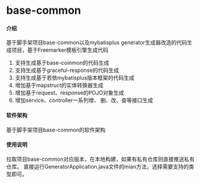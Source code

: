 # base-common

#### 介绍

基于脚手架项目base-common以及mybatisplus generator生成器改造的代码生成项目，基于Freemarker模板引擎生成代码

1. 支持生成基于base-common的代码生成
2. 支持生成基于graceful-response的代码生成
3. 支持生成基于若依mybatisplus版本框架的代码生成
4. 增加基于mapstruct的实体转换器生成
5. 增加基于request、response的POJO对象生成
6. 增加service、controller一系列增、 删、改、查等接口生成

#### 软件架构

基于脚手架项目base-common的软件架构

#### 使用说明

拉取项目base-common对应版本，在本地构建，如果有私有仓库则直接推送私有仓库。
直接运行GeneratorApplication.java文件的mian方法，选择需要支持的类型即可。